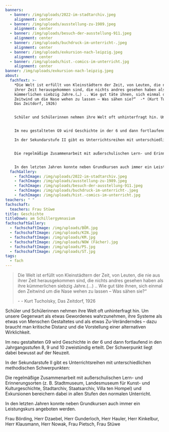 ```yaml
---
banners:
  - banner: /img/uploads/2022-im-stadtarchiv.jpeg
    alignment: center
  - banner: /img/uploads/ausstellung-zu-1989.jpeg
    alignment: center
  - banner: /img/uploads/besuch-der-ausstellung-911.jpeg
    alignment: center
  - banner: /img/uploads/buchdruck-im-unterricht-.jpeg
    alignment: center
  - banner: /img/uploads/exkursion-nach-leipzig.jpeg
    alignment: center
  - banner: /img/uploads/hist.-comics-im-unterricht.jpg
    alignment: center
banner: /img/uploads/exkursion-nach-leipzig.jpeg
about:
  fachText: >-
    *Die Welt ist erfüllt von Kleinstädtern der Zeit, von Leuten, die nie aus
    ihrer Zeit herausgekommen sind, die nichts andres gesehen haben als ihre
    kümmerlichen siebzig Jahre.(…) .. Wie gut täte ihnen, sich einmal den
    Zeitwind um die Nase wehen zu lassen – Was sähen sie?“  -* (Kurt Tucholsky,
    Das Zeitdorf, 1926) 


    Schüler und Schülerinnen nehmen ihre Welt oft unhinterfragt hin. Um unsere Gegenwart als etwas Gewordenes wahrzunehmen, ihre Systeme als etwas von Menschen Gestaltetes und als etwas Zu-Veränderndes – dazu braucht man kritische Distanz und die Vorstellung einer alternativen Wirklichkeit.  


    Im neu gestalteten G9 wird Geschichte in der 6 und dann fortlaufend in den Jahrgangsstufen 8, 9 und 10 zweistündig erteilt. Der Schwerpunkt liegt dabei bewusst auf der Neuzeit.  \

    In der Sekundarstufe II gibt es Unterrichtsreihen mit unterschiedlichen methodischen Schwerpunkten: 


    Die regelmäßige Zusammenarbeit mit außerschulischen Lern- und Erinnerungsorten (z. B. Stadtmuseum, Landesmuseum für Kunst- und Kulturgeschichte, Stadtarchiv, Staatsarchiv, Villa ten Hompel) und Exkursionen bereichern dabei in allen Stufen den normalen Unterricht.  


    In den letzten Jahren konnte neben Grundkursen auch immer ein Leistungskurs angeboten werden.
  fachGallery:
    - fachImage: /img/uploads/2022-im-stadtarchiv.jpeg
    - fachImage: /img/uploads/ausstellung-zu-1989.jpeg
    - fachImage: /img/uploads/besuch-der-ausstellung-911.jpeg
    - fachImage: /img/uploads/buchdruck-im-unterricht-.jpeg
    - fachImage: /img/uploads/hist.-comics-im-unterricht.jpg
teachers: " "
fachschaft:
  teachers: Frau Stüwe
title: Geschichte
titleDown: am Schillergymnasium
fachschaftGallery:
  - fachschaftImage: /img/uploads/BÖR.jpg
  - fachschaftImage: /img/uploads/KIN.jpg
  - fachschaftImage: /img/uploads/KM.jpg
  - fachschaftImage: /img/uploads/NOW (Fächer).jpg
  - fachschaftImage: /img/uploads/PS.jpg
  - fachschaftImage: /img/uploads/ST.jpg
tags:
  - fach
---
```

<blockquote class="component"><p>Die Welt ist erfüllt von Kleinstädtern der Zeit, von Leuten, die nie aus ihrer Zeit herausgekommen sind, die nichts andres gesehen haben als ihre kümmerlichen siebzig Jahre.(…) .. Wie gut täte ihnen, sich einmal den Zeitwind um die Nase wehen zu lassen – Was sähen sie?“ </p><div class="author"><p> -  - Kurt Tucholsky, Das Zeitdorf, 1926</p></div></blockquote>

Schüler und Schülerinnen nehmen ihre Welt oft unhinterfragt hin. Um unsere Gegenwart als etwas Gewordenes wahrzunehmen, ihre Systeme als etwas von Menschen Gestaltetes und als etwas Zu-Veränderndes – dazu braucht man kritische Distanz und die Vorstellung einer alternativen Wirklichkeit.  

Im neu gestalteten G9 wird Geschichte in der 6 und dann fortlaufend in den Jahrgangsstufen 8, 9 und 10 zweistündig erteilt. Der Schwerpunkt liegt dabei bewusst auf der Neuzeit.  

In der Sekundarstufe II gibt es Unterrichtsreihen mit unterschiedlichen methodischen Schwerpunkten: 

Die regelmäßige Zusammenarbeit mit außerschulischen Lern- und Erinnerungsorten (z. B. Stadtmuseum, Landesmuseum für Kunst- und Kulturgeschichte, Stadtarchiv, Staatsarchiv, Villa ten Hompel) und Exkursionen bereichern dabei in allen Stufen den normalen Unterricht.  

In den letzten Jahren konnte neben Grundkursen auch immer ein Leistungskurs angeboten werden.

Frau Börding, Herr Dzaebel, Herr Gunderloch, Herr Hauler, Herr Kinkelbur, Herr Klausmann, Herr Nowak, Frau Pietsch, Frau Stüwe